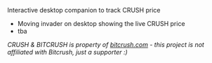 Interactive desktop companion to track CRUSH price

- Moving invader on desktop showing the live CRUSH price
- tba

<i>CRUSH & BITCRUSH is property of <a href="https://www.bitcrush.com/">bitcrush.com</a> - this project is not affiliated with Bitcrush, just a supporter :)</i>
